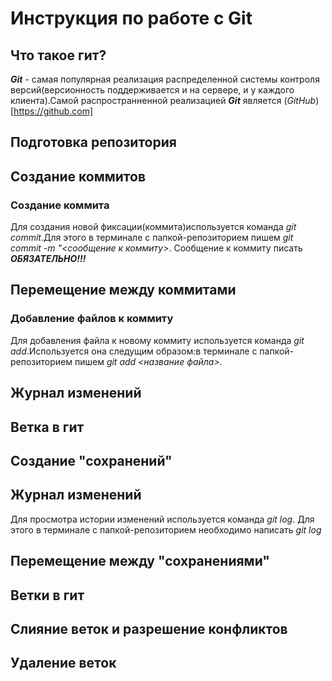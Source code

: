 # Инструкция по работе с Git 

## Что такое гит?
***Git*** - самая популярная реализация распределенной системы контроля версий(версионность поддерживается и на сервере, и у каждого клиента).Самой распространненной реализацией ***Git*** является (*GitHub*)[https://github.com]   
## Подготовка репозитория

 
 
## Создание  коммитов
 
### Создание коммита 
Для создания новой фиксации(коммита)используется команда *git commit*.Для этого в терминале с папкой-репозиторием пишем *git commit -m "<сообщение к коммиту>*. Сообщение к коммиту писать ***ОБЯЗАТЕЛЬНО!!!*** 
  
## Перемещение между  коммитами
 

### Добавление файлов к коммиту
Для добавления файла к новому коммиту используется команда *git add*.Используется она следущим образом:в терминале с папкой-репозиторием пишем *git add <название файла>*.     
## Журнал изменений

## Ветка в гит
 
## Создание "сохранений"
 
## Журнал изменений
 Для просмотра истории изменений используется команда *git log*. Для этого в терминале с папкой-репозиторием необходимо написать *git log*

## Перемещение между "сохранениями"

## Ветки в гит
 

## Слияние веток и разрешение конфликтов

## Удаление веток